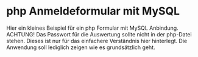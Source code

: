 # php Anmeldeformular mit MySQL

Hier ein kleines Beispiel für ein php Formular mit MySQL Anbindung. ACHTUNG! Das Passwort für die Auswertung sollte nicht in der php-Datei stehen. Dieses ist nur für das einfachere Verständnis hier hinterlegt. Die Anwendung soll lediglich zeigen wie es grundsätzlich geht.
